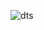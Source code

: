 ![dts](https://user-images.githubusercontent.com/65301817/197933606-7b367b85-9c5f-4eb5-aed8-39ed79186db8.gif)
